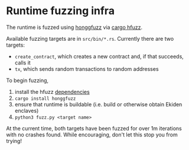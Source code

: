 # Runtime fuzzing infra

The runtime is fuzzed using [honggfuzz](https://github.com/google/honggfuzz) via [cargo hfuzz](https://crates.io/crates/honggfuzz).

Available fuzzing targets are in `src/bin/*.rs`.
Currently there are two targets:
* `create_contract`, which creates a new contract and, if that succeeds, calls it
* `tx`, which sends random transactions to random addresses

To begin fuzzing,

1. install the hfuzz [dependencies](https://github.com/rust-fuzz/honggfuzz-rs#dependencies)
2. `cargo install honggfuzz`
3. ensure that runtime is buildable (i.e. build or otherwise obtain Ekiden enclaves)
4. `python3 fuzz.py <target name>`

At the current time, both targets have been fuzzed for over 1m iterations with no crashes found.
While encouraging, don't let this stop you from trying!
